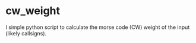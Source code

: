 # cw_weight
I simple python script to calculate the morse code (CW) weight of the input (likely callsigns).
